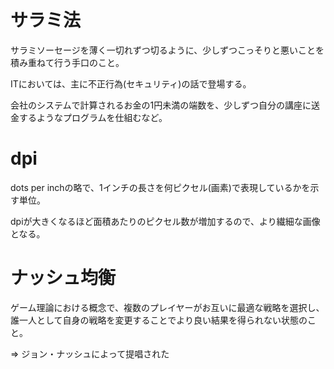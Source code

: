 # サラミ法

サラミソーセージを薄く一切れずつ切るように、少しずつこっそりと悪いことを積み重ねて行う手口のこと。

ITにおいては、主に不正行為(セキュリティ)の話で登場する。

会社のシステムで計算されるお金の1円未満の端数を、少しずつ自分の講座に送金するようなプログラムを仕組むなど。

# dpi

dots per inchの略で、1インチの長さを何ピクセル(画素)で表現しているかを示す単位。

dpiが大きくなるほど面積あたりのピクセル数が増加するので、より繊細な画像となる。

# ナッシュ均衡

ゲーム理論における概念で、複数のプレイヤーがお互いに最適な戦略を選択し、誰一人として自身の戦略を変更することでより良い結果を得られない状態のこと。

=> ジョン・ナッシュによって提唱された

